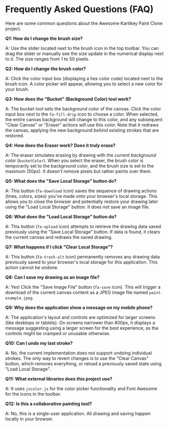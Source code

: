 # Frequently Asked Questions (FAQ)

Here are some common questions about the Awesome Kartikey Paint Clone project.

**Q1: How do I change the brush size?**

A: Use the slider located next to the brush icon in the top toolbar. You can drag the slider or manually see the size update in the numerical display next to it. The size ranges from 1 to 50 pixels.

**Q2: How do I change the brush color?**

A: Click the color input box (displaying a hex color code) located next to the brush icon. A color picker will appear, allowing you to select a new color for your brush.

**Q3: How does the "Bucket" (Background Color) tool work?**

A: The bucket tool sets the background color of the canvas. Click the color input box next to the `fa-fill-drip` icon to choose a color. When selected, the entire canvas background will change to this color, and any subsequent "Clear Canvas" or "Eraser" actions will use this color. Note that it redraws the canvas, applying the new background _behind_ existing strokes that are restored.

**Q4: How does the Eraser work? Does it truly erase?**

A: The eraser simulates erasing by drawing with the _current background color_ (`bucketColor`). When you select the eraser, the brush color is temporarily set to the background color, and the brush size is set to the maximum (50px). It doesn't remove pixels but rather paints over them.

**Q5: What does the "Save Local Storage" button do?**

A: This button (`fa-download` icon) saves the sequence of drawing actions (lines, colors, sizes) you've made onto your browser's local storage. This allows you to close the browser and potentially restore your drawing later using the "Load Local Storage" button. It does _not_ save an image file.

**Q6: What does the "Load Local Storage" button do?**

A: This button (`fa-upload` icon) attempts to retrieve the drawing data saved previously using the "Save Local Storage" button. If data is found, it clears the current canvas and redraws the saved drawing.

**Q7: What happens if I click "Clear Local Storage"?**

A: This button (`fa-trash-alt` icon) permanently removes any drawing data previously saved to your browser's local storage for this application. This action cannot be undone.

**Q8: Can I save my drawing as an image file?**

A: Yes! Click the "Save Image File" button (`fa-save` icon). This will trigger a download of the current canvas content as a JPEG image file named `paint-example.jpeg`.

**Q9: Why does the application show a message on my mobile phone?**

A: The application's layout and controls are optimized for larger screens (like desktops or tablets). On screens narrower than 800px, it displays a message suggesting using a larger screen for the best experience, as the controls might be cramped or unusable otherwise.

**Q10: Can I undo my last stroke?**

A: No, the current implementation does not support undoing individual strokes. The only way to revert changes is to use the "Clear Canvas" button, which removes everything, or reload a previously saved state using "Load Local Storage".

**Q11: What external libraries does this project use?**

A: It uses `jscolor.js` for the color picker functionality and Font Awesome for the icons in the toolbar.

**Q12: Is this a collaborative painting tool?**

A: No, this is a single-user application. All drawing and saving happen locally in your browser.

